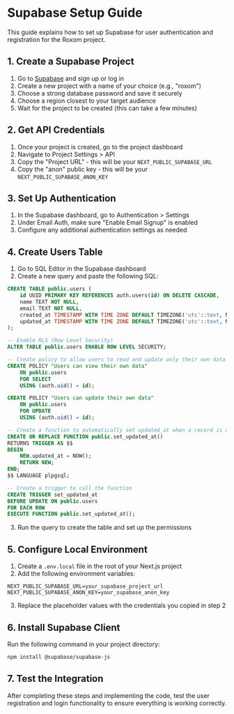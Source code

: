 # Supabase Setup Guide

This guide explains how to set up Supabase for user authentication and registration for the Roxom project.

## 1. Create a Supabase Project

1. Go to [Supabase](https://supabase.com/) and sign up or log in
2. Create a new project with a name of your choice (e.g., "roxom")
3. Choose a strong database password and save it securely
4. Choose a region closest to your target audience
5. Wait for the project to be created (this can take a few minutes)

## 2. Get API Credentials

1. Once your project is created, go to the project dashboard
2. Navigate to Project Settings > API
3. Copy the "Project URL" - this will be your `NEXT_PUBLIC_SUPABASE_URL`
4. Copy the "anon" public key - this will be your `NEXT_PUBLIC_SUPABASE_ANON_KEY`

## 3. Set Up Authentication

1. In the Supabase dashboard, go to Authentication > Settings
2. Under Email Auth, make sure "Enable Email Signup" is enabled
3. Configure any additional authentication settings as needed

## 4. Create Users Table

1. Go to SQL Editor in the Supabase dashboard
2. Create a new query and paste the following SQL:

```sql
CREATE TABLE public.users (
    id UUID PRIMARY KEY REFERENCES auth.users(id) ON DELETE CASCADE,
    name TEXT NOT NULL,
    email TEXT NOT NULL,
    created_at TIMESTAMP WITH TIME ZONE DEFAULT TIMEZONE('utc'::text, NOW()) NOT NULL,
    updated_at TIMESTAMP WITH TIME ZONE DEFAULT TIMEZONE('utc'::text, NOW())
);

-- Enable RLS (Row Level Security)
ALTER TABLE public.users ENABLE ROW LEVEL SECURITY;

-- Create policy to allow users to read and update only their own data
CREATE POLICY "Users can view their own data" 
    ON public.users 
    FOR SELECT 
    USING (auth.uid() = id);

CREATE POLICY "Users can update their own data" 
    ON public.users 
    FOR UPDATE 
    USING (auth.uid() = id);

-- Create a function to automatically set updated_at when a record is updated
CREATE OR REPLACE FUNCTION public.set_updated_at()
RETURNS TRIGGER AS $$
BEGIN
    NEW.updated_at = NOW();
    RETURN NEW;
END;
$$ LANGUAGE plpgsql;

-- Create a trigger to call the function
CREATE TRIGGER set_updated_at
BEFORE UPDATE ON public.users
FOR EACH ROW
EXECUTE FUNCTION public.set_updated_at();
```

3. Run the query to create the table and set up the permissions

## 5. Configure Local Environment

1. Create a `.env.local` file in the root of your Next.js project
2. Add the following environment variables:

```
NEXT_PUBLIC_SUPABASE_URL=your_supabase_project_url
NEXT_PUBLIC_SUPABASE_ANON_KEY=your_supabase_anon_key
```

3. Replace the placeholder values with the credentials you copied in step 2

## 6. Install Supabase Client

Run the following command in your project directory:

```bash
npm install @supabase/supabase-js
```

## 7. Test the Integration

After completing these steps and implementing the code, test the user registration and login functionality to ensure everything is working correctly. 